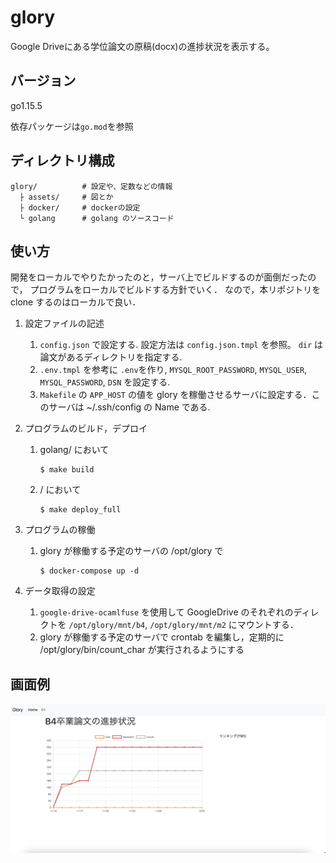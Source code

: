 # glory

Google Driveにある学位論文の原稿(docx)の進捗状況を表示する。

## バージョン
go1.15.5

依存パッケージは`go.mod`を参照

## ディレクトリ構成
```
glory/          # 設定や、定数などの情報
  ├ assets/     # 図とか
  ├ docker/     # dockerの設定
  └ golang      # golang のソースコード
```

## 使い方

開発をローカルでやりたかったのと，サーバ上でビルドするのが面倒だったので，
プログラムをローカルでビルドする方針でいく．
なので，本リポジトリを clone するのはローカルで良い．

1. 設定ファイルの記述
   1. `config.json` で設定する. 設定方法は `config.json.tmpl` を参照。 `dir` は論文があるディレクトリを指定する.
   2. `.env.tmpl`  を参考に `.env`を作り, `MYSQL_ROOT_PASSWORD`, `MYSQL_USER`, `MYSQL_PASSWORD`, `DSN` を設定する.
   3. `Makefile` の `APP_HOST` の値を glory を稼働させるサーバに設定する．このサーバは ~/.ssh/config の Name である.

2. プログラムのビルド，デプロイ
   1. golang/ において
       ```
      $ make build
       ```
   2. / において
       ```
      $ make deploy_full
       ```

3. プログラムの稼働
   1. glory が稼働する予定のサーバの /opt/glory で
       ```
      $ docker-compose up -d
       ```

4. データ取得の設定 
   1. `google-drive-ocamlfuse` を使用して GoogleDrive のそれぞれのディレクトを `/opt/glory/mnt/b4`, `/opt/glory/mnt/m2` にマウントする．
   2. glory が稼働する予定のサーバで crontab を編集し，定期的に /opt/glory/bin/count_char が実行されるようにする


## 画面例
![進捗グラフ表示例](assets/screenshot.png)

